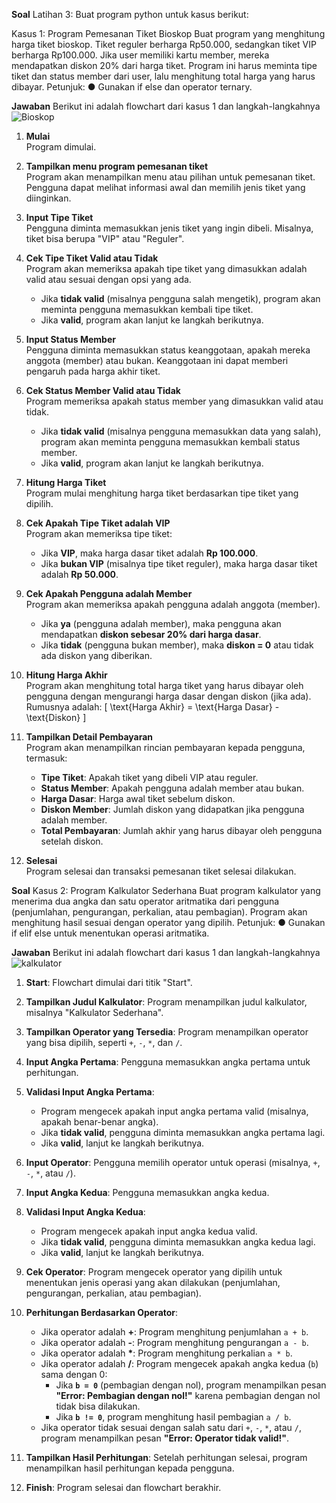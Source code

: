 **Soal**
Latihan 3: Buat program python untuk kasus berikut:

Kasus 1: Program Pemesanan Tiket Bioskop
Buat program yang menghitung harga tiket bioskop. Tiket reguler berharga Rp50.000,
sedangkan tiket VIP berharga Rp100.000. Jika user memiliki kartu member, mereka
mendapatkan diskon 20% dari harga tiket. Program ini harus meminta tipe tiket dan status
member dari user, lalu menghitung total harga yang harus dibayar.
Petunjuk:
● Gunakan if else dan operator ternary.

**Jawaban**
Berikut ini adalah flowchart dari kasus 1 dan langkah-langkahnya
![Bioskop](https://github.com/user-attachments/assets/8be8f816-7cdd-4820-bdc0-1458de1284aa)

1. **Mulai**  
   Program dimulai.

2. **Tampilkan menu program pemesanan tiket**  
   Program akan menampilkan menu atau pilihan untuk pemesanan tiket. Pengguna dapat melihat informasi awal dan memilih jenis tiket yang diinginkan.

3. **Input Tipe Tiket**  
   Pengguna diminta memasukkan jenis tiket yang ingin dibeli. Misalnya, tiket bisa berupa "VIP" atau "Reguler".

4. **Cek Tipe Tiket Valid atau Tidak**  
   Program akan memeriksa apakah tipe tiket yang dimasukkan adalah valid atau sesuai dengan opsi yang ada.
   - Jika **tidak valid** (misalnya pengguna salah mengetik), program akan meminta pengguna memasukkan kembali tipe tiket.
   - Jika **valid**, program akan lanjut ke langkah berikutnya.

5. **Input Status Member**  
   Pengguna diminta memasukkan status keanggotaan, apakah mereka anggota (member) atau bukan. Keanggotaan ini dapat memberi pengaruh pada harga akhir tiket.

6. **Cek Status Member Valid atau Tidak**  
   Program memeriksa apakah status member yang dimasukkan valid atau tidak.
   - Jika **tidak valid** (misalnya pengguna memasukkan data yang salah), program akan meminta pengguna memasukkan kembali status member.
   - Jika **valid**, program akan lanjut ke langkah berikutnya.

7. **Hitung Harga Tiket**  
   Program mulai menghitung harga tiket berdasarkan tipe tiket yang dipilih.

8. **Cek Apakah Tipe Tiket adalah VIP**  
   Program akan memeriksa tipe tiket:
   - Jika **VIP**, maka harga dasar tiket adalah **Rp 100.000**.
   - Jika **bukan VIP** (misalnya tipe tiket reguler), maka harga dasar tiket adalah **Rp 50.000**.

9. **Cek Apakah Pengguna adalah Member**  
   Program akan memeriksa apakah pengguna adalah anggota (member).
   - Jika **ya** (pengguna adalah member), maka pengguna akan mendapatkan **diskon sebesar 20% dari harga dasar**.
   - Jika **tidak** (pengguna bukan member), maka **diskon = 0** atau tidak ada diskon yang diberikan.

10. **Hitung Harga Akhir**  
    Program akan menghitung total harga tiket yang harus dibayar oleh pengguna dengan mengurangi harga dasar dengan diskon (jika ada). Rumusnya adalah:
    \[
    \text{Harga Akhir} = \text{Harga Dasar} - \text{Diskon}
    \]

11. **Tampilkan Detail Pembayaran**  
    Program akan menampilkan rincian pembayaran kepada pengguna, termasuk:
    - **Tipe Tiket**: Apakah tiket yang dibeli VIP atau reguler.
    - **Status Member**: Apakah pengguna adalah member atau bukan.
    - **Harga Dasar**: Harga awal tiket sebelum diskon.
    - **Diskon Member**: Jumlah diskon yang didapatkan jika pengguna adalah member.
    - **Total Pembayaran**: Jumlah akhir yang harus dibayar oleh pengguna setelah diskon.

12. **Selesai**  
    Program selesai dan transaksi pemesanan tiket selesai dilakukan.

**Soal**
Kasus 2: Program Kalkulator Sederhana
Buat program kalkulator yang menerima dua angka dan satu operator aritmatika dari
pengguna (penjumlahan, pengurangan, perkalian, atau pembagian). Program akan
menghitung hasil sesuai dengan operator yang dipilih.
Petunjuk:
● Gunakan if elif else untuk menentukan operasi aritmatika.

**Jawaban**
Berikut ini adalah flowchart dari kasus 1 dan langkah-langkahnya
![kalkulator](https://github.com/user-attachments/assets/673b6f26-0764-47d5-a241-24db4459b708)

1. **Start**: Flowchart dimulai dari titik "Start".

2. **Tampilkan Judul Kalkulator**: Program menampilkan judul kalkulator, misalnya "Kalkulator Sederhana".

3. **Tampilkan Operator yang Tersedia**: Program menampilkan operator yang bisa dipilih, seperti `+`, `-`, `*`, dan `/`.

4. **Input Angka Pertama**: Pengguna memasukkan angka pertama untuk perhitungan.

5. **Validasi Input Angka Pertama**:
   - Program mengecek apakah input angka pertama valid (misalnya, apakah benar-benar angka).
   - Jika **tidak valid**, pengguna diminta memasukkan angka pertama lagi.
   - Jika **valid**, lanjut ke langkah berikutnya.

6. **Input Operator**: Pengguna memilih operator untuk operasi (misalnya, `+`, `-`, `*`, atau `/`).

7. **Input Angka Kedua**: Pengguna memasukkan angka kedua.

8. **Validasi Input Angka Kedua**:
   - Program mengecek apakah input angka kedua valid.
   - Jika **tidak valid**, pengguna diminta memasukkan angka kedua lagi.
   - Jika **valid**, lanjut ke langkah berikutnya.

9. **Cek Operator**: Program mengecek operator yang dipilih untuk menentukan jenis operasi yang akan dilakukan (penjumlahan, pengurangan, perkalian, atau pembagian).

10. **Perhitungan Berdasarkan Operator**:
    - Jika operator adalah **+**: Program menghitung penjumlahan `a + b`.
    - Jika operator adalah **-**: Program menghitung pengurangan `a - b`.
    - Jika operator adalah **\***: Program menghitung perkalian `a * b`.
    - Jika operator adalah **/**: Program mengecek apakah angka kedua (`b`) sama dengan 0:
      - Jika **`b = 0`** (pembagian dengan nol), program menampilkan pesan **"Error: Pembagian dengan nol!"** karena pembagian dengan nol tidak bisa dilakukan.
      - Jika **`b != 0`**, program menghitung hasil pembagian `a / b`.
    - Jika operator tidak sesuai dengan salah satu dari `+`, `-`, `*`, atau `/`, program menampilkan pesan **"Error: Operator tidak valid!"**.

11. **Tampilkan Hasil Perhitungan**: Setelah perhitungan selesai, program menampilkan hasil perhitungan kepada pengguna.

12. **Finish**: Program selesai dan flowchart berakhir.
